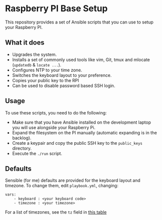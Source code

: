 # Raspberry PI Base Setup
This repository provides a set of Ansible scripts that you can use to setup your Raspberry PI.

## What it does
 - Upgrades the system.
 - Installs a set of commonly used tools like vim, Git, tmux and mlocate (`updatedb` & `locate ...`).
 - Configures NTP to your time zone.
 - Switches the keyboard layout to your preference.
 - Copies your public key to the RPI
 - Can be used to disable password based SSH login.

## Usage
To use these scripts, you need to do the following:

 - Make sure that you have Ansible installed on the development laptop you will use alongside your Raspberry Pi.
 - Expand the filesystem on the PI manually (automatic expanding is in the backlog).
 - Create a keypair and copy the public SSH key to the `public_keys` directory.
 - Execute the `./run` script.
 
## Defaults
Sensible (for me) defaults are provided for the keyboard layout and timezone. To change them, edit `playbook.yml`, changing:

    vars:
        - keyboard : <your keyboard code>
        - timezone : <your timezone>
        
For a list of timezones, see the `tz` field in [this table](https://en.wikipedia.org/wiki/List_of_tz_database_time_zones)
